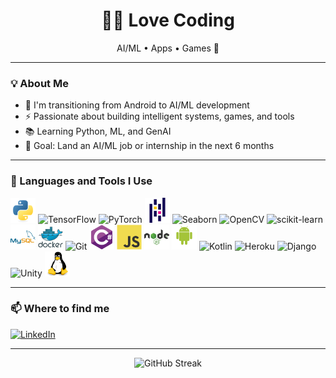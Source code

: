 <h1 align="center">👨‍💻 Love Coding</h1>
<p align="center">AI/ML • Apps • Games 🚀</p>

---

### 💡 About Me

- 🔭 I'm transitioning from Android to AI/ML development  
- ⚡ Passionate about building intelligent systems, games, and tools  
- 📚 Learning Python, ML, and GenAI  
- 🎯 Goal: Land an AI/ML job or internship in the next 6 months

---

### 🚀 Languages and Tools I Use

<p align="left">
  <img src="https://raw.githubusercontent.com/devicons/devicon/master/icons/python/python-original.svg" width="40" alt="Python" />
  <img src="https://www.vectorlogo.zone/logos/tensorflow/tensorflow-icon.svg" width="40" alt="TensorFlow" />
  <img src="https://www.vectorlogo.zone/logos/pytorch/pytorch-icon.svg" width="40" alt="PyTorch" />
  <img src="https://raw.githubusercontent.com/devicons/devicon/master/icons/pandas/pandas-original.svg" width="40" alt="Pandas" />
  <img src="https://seaborn.pydata.org/_images/logo-mark-lightbg.svg" width="40" alt="Seaborn" />
  <img src="https://www.vectorlogo.zone/logos/opencv/opencv-icon.svg" width="40" alt="OpenCV" />
  <img src="https://upload.wikimedia.org/wikipedia/commons/0/05/Scikit_learn_logo_small.svg" width="40" alt="scikit-learn" />
  <img src="https://raw.githubusercontent.com/devicons/devicon/master/icons/mysql/mysql-original-wordmark.svg" width="40" alt="MySQL" />
  <img src="https://raw.githubusercontent.com/devicons/devicon/master/icons/docker/docker-original-wordmark.svg" width="40" alt="Docker" />
  <img src="https://www.vectorlogo.zone/logos/git-scm/git-scm-icon.svg" width="40" alt="Git" />
  <img src="https://raw.githubusercontent.com/devicons/devicon/master/icons/csharp/csharp-original.svg" width="40" alt="C#" />
  <img src="https://raw.githubusercontent.com/devicons/devicon/master/icons/javascript/javascript-original.svg" width="40" alt="JavaScript" />
  <img src="https://raw.githubusercontent.com/devicons/devicon/master/icons/nodejs/nodejs-original-wordmark.svg" width="40" alt="NodeJS" />
  <img src="https://raw.githubusercontent.com/devicons/devicon/master/icons/android/android-original-wordmark.svg" width="40" alt="Android" />
  <img src="https://www.vectorlogo.zone/logos/kotlinlang/kotlinlang-icon.svg" width="40" alt="Kotlin" />
  <img src="https://www.vectorlogo.zone/logos/heroku/heroku-icon.svg" width="40" alt="Heroku" />
  <img src="https://cdn.worldvectorlogo.com/logos/django.svg" width="40" alt="Django" />
  <img src="https://www.vectorlogo.zone/logos/unity3d/unity3d-icon.svg" width="40" alt="Unity" />
  <img src="https://raw.githubusercontent.com/devicons/devicon/master/icons/linux/linux-original.svg" width="40" alt="Linux" />
</p>

---

### 📫 Where to find me

[![LinkedIn](https://img.shields.io/badge/LinkedIn-Om%20Tambat-%230a77b6?style=for-the-badge&logo=linkedin&logoColor=white)](https://www.linkedin.com/in/om-tambat-61439b245/)

---

<p align="center">
  <img src="https://github-readme-streak-stats.herokuapp.com/?user=Onix284" alt="GitHub Streak" />
</p>
